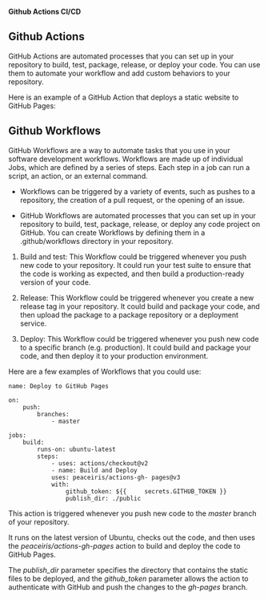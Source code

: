 **Github Actions CI/CD**

## Github Actions

GitHub Actions are automated processes that you can set up in your repository to build, test, package, release, or deploy your code. You can use them to automate your workflow and add custom behaviors to your repository.

Here is an example of a GitHub Action that deploys a static website to GitHub Pages:

## Github Workflows

GitHub Workflows are a way to automate tasks that you use in your software development workflows. Workflows are made up of individual Jobs, which are defined by a series of steps. Each step in a job can run a script, an action, or an external command. 

- Workflows can be triggered by a variety of events, such as pushes to a repository, the creation of a pull request, or the opening of an issue.

- GitHub Workflows are automated processes that you can set up in your repository to build, test, package, release, or deploy any code project on GitHub. You can create Workflows by defining them in a .github/workflows directory in your repository.

1. Build and test: This Workflow could be triggered whenever you push new code to your repository. It could run your test suite to ensure that the code is working as expected, and then build a production-ready version of your code.

2. Release: This Workflow could be triggered whenever you create a new release tag in your repository. It could build and package your code, and then upload the package to a package repository or a deployment service.

3. Deploy: This Workflow could be triggered whenever you push new code to a specific branch (e.g. production). It could build and package your code, and then deploy it to your production environment.

Here are a few examples of Workflows that you could use:

    name: Deploy to GitHub Pages

    on:
        push:
            branches:
                - master

    jobs:
        build:
            runs-on: ubuntu-latest
            steps:
                - uses: actions/checkout@v2
                - name: Build and Deploy
                uses: peaceiris/actions-gh- pages@v3
                with:
                    github_token: ${{     secrets.GITHUB_TOKEN }}
                    publish_dir: ./public

This action is triggered whenever you push new code to the *master* branch of your repository. 

It runs on the latest version of Ubuntu, checks out the code, and then uses the *peaceiris/actions-gh-pages* action to build and deploy the code to GitHub Pages.

The *publish_dir* parameter specifies the directory that contains the static files to be deployed, and the *github_token* parameter allows the action to authenticate with GitHub and push the changes to the *gh-pages* branch.






